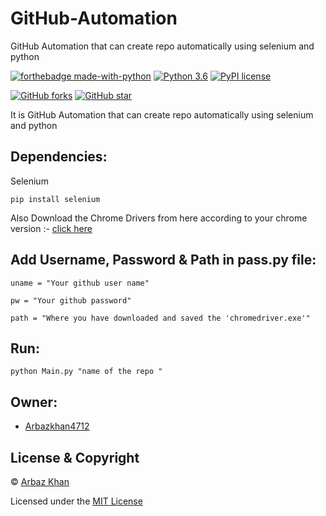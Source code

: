 # GitHub-Automation
GitHub Automation that can create repo automatically using selenium and python

[![forthebadge made-with-python](http://ForTheBadge.com/images/badges/made-with-python.svg)](https://www.python.org/)                  [![Python 3.6](https://img.shields.io/badge/python-3.6-blue.svg)](https://www.python.org/downloads/release/python-360/)          [![PyPI license](https://img.shields.io/pypi/l/ansicolortags.svg)](https://pypi.python.org/pypi/ansicolortags/)

 [![GitHub forks](https://img.shields.io/github/forks/arbazkhan4712/GitHub-Automation?style=social)](https://GitHub.com/Naereen/StrapDown.js/network/)                 [![GitHub star](https://img.shields.io/github/stars/arbazkhan4712/GitHub-Automation?style=social)](https://GitHub.com/Naereen/StrapDown.js/network/)




It is GitHub Automation that can create repo automatically using selenium and python



## Dependencies:

Selenium

```
pip install selenium
```


Also Download the Chrome Drivers from here according to your chrome version :- [click here](https://chromedriver.chromium.org/downloads)

## Add Username, Password & Path in pass.py file:

```
uname = "Your github user name"

pw = "Your github password"

path = "Where you have downloaded and saved the 'chromedriver.exe'"
```

## Run:

```
python Main.py "name of the repo " 
```

## Owner:
- [Arbazkhan4712](https://github.com/Arbazkhan4712/)

## License & Copyright
© [Arbaz Khan](https://arbazkhan4712.github.io/Contact.html)

Licensed under the [MIT License](License)
